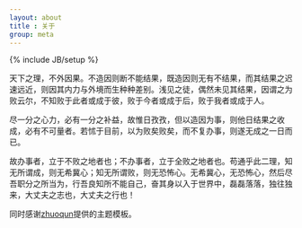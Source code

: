 ```yaml
---
layout: about
title : 关于
group: meta
---
```

{% include JB/setup %}

天下之理，不外因果。不造因则断不能结果，既造因则无有不结果，而其结果之迟速远近，则因其内力与外境而生种种差别。浅见之徒，偶然未见其结果，因谓之为败云尔，不知败于此者或成于彼，败于今者或成于后，败于我者或成于人。

尽一分之心力，必有一分之补益，故惟日孜孜，但以造因为事，则他日结果之收成，必有不可量者。若怵于目前，以为败矣败矣，而不复办事，则遂无成之一日而已。

故办事者，立于不败之地者也；不办事者，立于全败之地者也。苟通乎此二理，知无所谓成，则无希冀心；知无所谓败，则无恐怖心。无希冀心，无恐怖心，然后尽吾职分之所当为，行吾良知所不能自己，奋其身以入于世界中，磊磊落落，独往独来，大丈夫之志也，大丈夫之行也！ 

同时感谢[zhuoqun](http://blog.zhuoqun.net/)提供的主题模板。